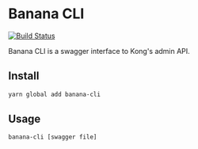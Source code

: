 # Banana CLI
[![Build Status](https://travis-ci.org/nadavami/banana-cli.svg?branch=master)](https://travis-ci.org/nadavami/banana-cli)

Banana CLI is a swagger interface to Kong's admin API.


## Install
```bash
yarn global add banana-cli
```

## Usage
```bash
banana-cli [swagger file]
```
